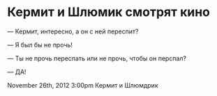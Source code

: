 # Кермит и Шлюмик смотрят кино

— Кермит, интересно, а он с ней переспит?

— Я был бы не прочь!

— Ты не прочь переспать или не прочь, чтобы он перспал?

— ДА!

<span id="timestamp"> November 26th, 2012 3:00pm </span> <span
class="tag">Кермит и Шлюмдрик</span>
